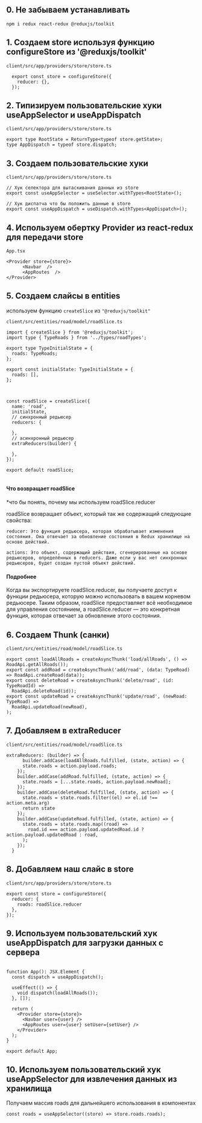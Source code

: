 ## 0. Не забываем устанавливать

```npm i redux react-redux @reduxjs/toolkit```

## 1. Создаем store используя функцию configureStore из '@reduxjs/toolkit'

```
client/src/app/providers/store/store.ts

  export const store = configureStore({
    reducer: {},
  });
```

## 2. Типизируем пользовательские хуки useAppSelector и useAppDispatch

```
client/src/app/providers/store/store.ts

export type RootState = ReturnType<typeof store.getState>;
type AppDispatch = typeof store.dispatch;
```

## 3. Создаем пользовательские хуки
```
client/src/app/providers/store/store.ts

// Хук селектора для вытаскивания данных из store
export const useAppSelector = useSelector.withTypes<RootState>();

// Хук диспатча что бы положить данные в store
export const useAppDispatch = useDispatch.withTypes<AppDispatch>();
```
## 4. Используем обертку Provider из react-redux для передачи store
```
App.tsx

<Provider store={store}>
      <Navbar  />
      <AppRoutes  />
</Provider>
```
## 5. Создаем слайсы в entities

используем функцию ```createSlice``` из ```"@reduxjs/toolkit"```
```
client/src/entities/road/model/roadSlice.ts

import { createSlice } from '@reduxjs/toolkit';
import type { TypeRoads } from '../types/roadTypes';

export type TypeInitialState = {
  roads: TypeRoads;
};

export const initialState: TypeInitialState = {
  roads: [],
};



const roadSlice = createSlice({
  name: 'road',
  initialState,
  // синхронный редьюсер
  reducers: {
      
  },
  // асинхронный редьюсер
  extraReducers(builder) {
      
  },
});

export default roadSlice;


```

#### Что возвращает roadSlice
*что бы понять, почему мы используем roadSlice.reducer

roadSlice возвращает объект, который так же содержащий следующие свойства:

```
reducer: Это функция редьюсера, которая обрабатывает изменения состояния. Она отвечает за обновление состояния в Redux хранилище на основе действий.

actions: Это объект, содержащий действия, сгенерированные на основе редьюсеров, определённых в reducers. Даже если у вас нет синхронных редьюсеров, будет создан пустой объект действий.
```


#### Подробнее
Когда вы экспортируете roadSlice.reducer, вы получаете доступ к функции редьюсера, которую можно использовать в вашем корневом редьюсере. 
Таким образом, roadSlice предоставляет всё необходимое для управления состоянием, а roadSlice.reducer — это конкретная функция, которая отвечает за обновление этого состояния.



## 6. Создаем Thunk (санки)

```
client/src/entities/road/model/roadSlice.ts

export const loadAllRoads = createAsyncThunk('load/allRoads', () => RoadApi.getAllRoads());
export const addRoad = createAsyncThunk('add/road', (data: TypeRoad) => RoadApi.createRoad(data));
export const deleteRoad = createAsyncThunk('delete/road', (id: TypeRoadId) =>
  RoadApi.deleteRoad(id));
export const updateRoad = createAsyncThunk('update/road', (newRoad: TypeRoad) =>
  RoadApi.updateRoad(newRoad),
);
````
## 7. Добавляем в extraReducer

```
client/src/entities/road/model/roadSlice.ts

extraReducers: (builder) => {
      builder.addCase(loadAllRoads.fulfilled, (state, action) => {
      state.roads = action.payload.roads;
    });
    builder.addCase(addRoad.fulfilled, (state, action) => {
      state.roads = [...state.roads, action.payload.newRoad];
    });
    builder.addCase(deleteRoad.fulfilled, (state, action) => {
      state.roads = state.roads.filter((el) => el.id !== action.meta.arg)
      return state
    });
    builder.addCase(updateRoad.fulfilled, (state, action) => {
      state.roads = state.roads.map((road) =>
        road.id === action.payload.updatedRoad.id ? action.payload.updatedRoad : road,
      );
    });
  }
```
## 8. Добавляем наш слайс в store

```
client/src/app/providers/store/store.ts

export const store = configureStore({
  reducer: {
    roads: roadSlice.reducer
  },
});
```

## 9. Используем пользовательский хук useAppDispatch для загрузки данных с сервера

```

function App(): JSX.Element {
  const dispatch = useAppDispatch();

  useEffect(() => {
    void dispatch(loadAllRoads());
  }, []);

  return (
    <Provider store={store}>
      <Navbar user={user} />
      <AppRoutes user={user} setUser={setUser} />
    </Provider>
  );
}

export default App;
```

## 10. Используем пользовательский хук useAppSelector для извлечения данных из хранилища

Получаем массив roads для дальнейшего использования в компонентах

```
const roads = useAppSelector((store) => store.roads.roads);
```







